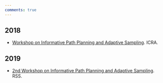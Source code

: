 ```yaml
---
comments: true
---
```


## 2018

- [Workshop on Informative Path Planning and Adaptive Sampling](http://robotics.usc.edu/~wippas/). ICRA.

## 2019

- [2nd Workshop on Informative Path Planning and Adaptive Sampling](https://n.ethz.ch/~chungj/WIPPAS2019/). RSS.
